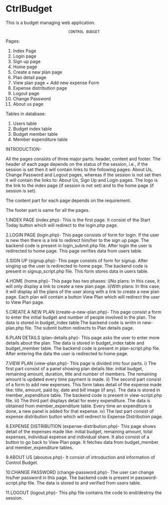 # CtrlBudget
This is a budget managing web application. 

								CONTROL BUDGET
Pages:
1.	Index Page
2.	Login page
3.	Sign up page 
4.	Home page
5.	Create a new plan page
6.	Plan detail page
7.	View plan page + Add new expense Form
8.	Expense distribution page
9.	Logout page
10.	Change Password 
11.	About us page

Tables in database:

1.	Users table
2.	Budget index table
3.	Budget member table
4.	Member expenditure table


INTRODUCTION-

All the pages consists of three major parts: header, content and footer.  The header of each page depends on the status of the session, i.e., if the session is set then it will contain links to the following pages: About Us, Change Password and Logout pages, whereas if the session is not set then it will contain the links to: About Us, Sign Up and Login pages.
The logo is the link to the index page (if session is not set) and to the home page (if session is set).
	
The content part for each page depends on the requirement. 

The footer part is same for all the pages.

1.INDEX PAGE (index.php)-
This is the first page. It consist of the Start Today button which will redirect to the login.php page.

2.LOGIN PAGE (login.php)-
This page consists of form for login. If the user is new then there is a link to redirect him/her to the sign up page.
The backend code is present in login_submit.php file. After login the user is redirected to home page. This page verifies data from users table.

3.SIGN UP (signup.php)-
This page consists of form for signup. After singing up the user is redirected to home page. The backend code is present in signup_script.php file. This form stores data in users table.

4.HOME (home.php)-
This page has two phases:
i)No plans:
	In this case, it will only display a link to create a new plan page.
ii)With plans:
	In this case, it will display all the plans of the user along with a link to create a new plan page. Each plan will contain a button View Plan which will redirect the user to View Plan page.


5.CREATE A NEW PLAN (create-a-new-plan.php)-
This page consist a form to enter the initial budget and number of people involved in the plan. The data is stored in budget_index table.The backend code is wriitn in new-plan.php file. The submit button redirects to Plan details page.

6.PLAN DETAILS (plan-details.php)-
This page asks the user to enter more details about the plan. The data is stored in budget_index table and budget_member table. The backend code is present in plan-script.php file. After entering the data the user is redirected to home page.

7.VIEW PLAN (view-plan.php)-
This page is divided into four parts.
i)	The first part consist of a panel showing plan details like: initial budget, remaining amount, duration, title and number of members. The remaining amount is updated every time payment is made.
ii)	The second part consist of a form to add new expenses. This form takes detail of the expense made like: title, amount, paid by, date and bill image (if any). The data is stored in member_expenditure table. The backend code is present in view-script.php file.
iii)	The third part displays detail for every expenditure. The data is obtained from member_expenditure table. Every time an expenditure is done, a new panel is added for that expense.
iv)	The last part consist of expense distribution button which will redirect to Expense Distribution page.

8.EXPENSE DISTRIBUTION (expense-distribution.php)-
This page shows detail of the expenses made like: initial budget, remaining amount, total expenses, individual expense and individual share. It also consist of a button to go back to View Plan page. It fetches data from budget_member and member_expenditure tables.

9.ABOUT US (aboutus.php)-
It consist of introduction and information of Control Budget.

10.CHANGE PASSWORD (change-password.php)-
The user can change his/her password in this page. The backend code is present in password-script.php file. The data is stored to and verified from users table.

11.LOGOUT (logout.php)-
This php file contains the code to end/destroy the session.

